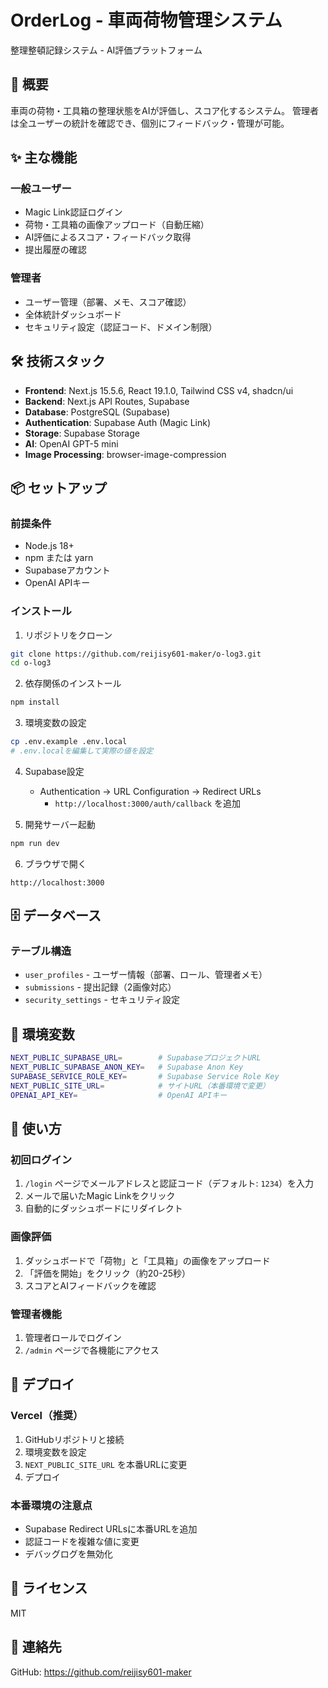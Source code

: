 # OrderLog - 車両荷物管理システム

整理整頓記録システム - AI評価プラットフォーム

## 🎯 概要

車両の荷物・工具箱の整理状態をAIが評価し、スコア化するシステム。
管理者は全ユーザーの統計を確認でき、個別にフィードバック・管理が可能。

## ✨ 主な機能

### 一般ユーザー
- Magic Link認証ログイン
- 荷物・工具箱の画像アップロード（自動圧縮）
- AI評価によるスコア・フィードバック取得
- 提出履歴の確認

### 管理者
- ユーザー管理（部署、メモ、スコア確認）
- 全体統計ダッシュボード
- セキュリティ設定（認証コード、ドメイン制限）

## 🛠️ 技術スタック

- **Frontend**: Next.js 15.5.6, React 19.1.0, Tailwind CSS v4, shadcn/ui
- **Backend**: Next.js API Routes, Supabase
- **Database**: PostgreSQL (Supabase)
- **Authentication**: Supabase Auth (Magic Link)
- **Storage**: Supabase Storage
- **AI**: OpenAI GPT-5 mini
- **Image Processing**: browser-image-compression

## 📦 セットアップ

### 前提条件
- Node.js 18+
- npm または yarn
- Supabaseアカウント
- OpenAI APIキー

### インストール

1. リポジトリをクローン
```bash
git clone https://github.com/reijisy601-maker/o-log3.git
cd o-log3
```

2. 依存関係のインストール
```bash
npm install
```

3. 環境変数の設定
```bash
cp .env.example .env.local
# .env.localを編集して実際の値を設定
```

4. Supabase設定
   - Authentication → URL Configuration → Redirect URLs
     - `http://localhost:3000/auth/callback` を追加

5. 開発サーバー起動
```bash
npm run dev
```

6. ブラウザで開く
```
http://localhost:3000
```

## 🗄️ データベース

### テーブル構造
- `user_profiles` - ユーザー情報（部署、ロール、管理者メモ）
- `submissions` - 提出記録（2画像対応）
- `security_settings` - セキュリティ設定

## 🔑 環境変数

```bash
NEXT_PUBLIC_SUPABASE_URL=        # SupabaseプロジェクトURL
NEXT_PUBLIC_SUPABASE_ANON_KEY=   # Supabase Anon Key
SUPABASE_SERVICE_ROLE_KEY=       # Supabase Service Role Key
NEXT_PUBLIC_SITE_URL=            # サイトURL（本番環境で変更）
OPENAI_API_KEY=                  # OpenAI APIキー
```

## 📝 使い方

### 初回ログイン
1. `/login` ページでメールアドレスと認証コード（デフォルト: `1234`）を入力
2. メールで届いたMagic Linkをクリック
3. 自動的にダッシュボードにリダイレクト

### 画像評価
1. ダッシュボードで「荷物」と「工具箱」の画像をアップロード
2. 「評価を開始」をクリック（約20-25秒）
3. スコアとAIフィードバックを確認

### 管理者機能
1. 管理者ロールでログイン
2. `/admin` ページで各機能にアクセス

## 🚀 デプロイ

### Vercel（推奨）
1. GitHubリポジトリと接続
2. 環境変数を設定
3. `NEXT_PUBLIC_SITE_URL` を本番URLに変更
4. デプロイ

### 本番環境の注意点
- Supabase Redirect URLsに本番URLを追加
- 認証コードを複雑な値に変更
- デバッグログを無効化

## 📄 ライセンス

MIT

## 📧 連絡先

GitHub: https://github.com/reijisy601-maker
